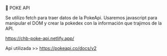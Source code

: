 
📲 POKE API

Se utilizo fetch para traer datos de la PokeApi. Usaremos javascript para manipular el DOM y crear la pokedex con la información que trajimos de la API. 

https://chb-poke-api.netlify.app/

Api utilizada >> https://pokeapi.co/docs/v2
